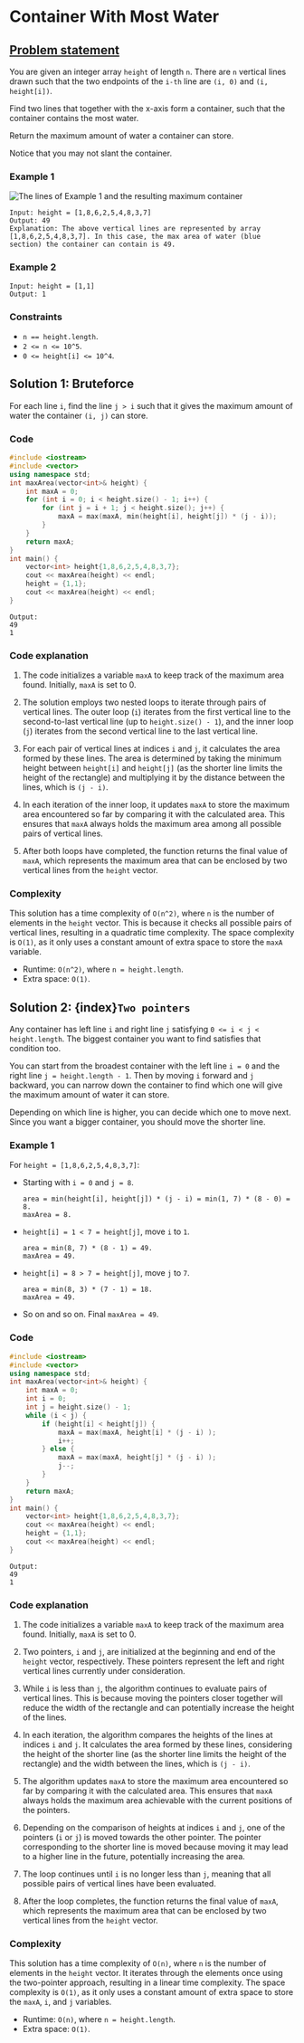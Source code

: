 # Container With Most Water

## [Problem statement](https://leetcode.com/problems/container-with-most-water/)

You are given an integer array `height` of length `n`. There are `n` vertical lines drawn such that the two endpoints of the `i-th` line are `(i, 0)` and `(i, height[i])`.

Find two lines that together with the x-axis form a container, such that the container contains the most water.

Return the maximum amount of water a container can store.

Notice that you may not slant the container.

 

### Example 1


![The lines of Example 1 and the resulting maximum container](08_TP_11_question_11.jpg)
```text
Input: height = [1,8,6,2,5,4,8,3,7]
Output: 49
Explanation: The above vertical lines are represented by array [1,8,6,2,5,4,8,3,7]. In this case, the max area of water (blue section) the container can contain is 49.
```

### Example 2
```text
Input: height = [1,1]
Output: 1
``` 

### Constraints

* `n == height.length`.
* `2 <= n <= 10^5`.
* `0 <= height[i] <= 10^4`.

## Solution 1: Bruteforce

For each line `i`, find the line `j > i` such that it gives the maximum amount of water the container `(i, j)` can store.

### Code

```cpp
#include <iostream>
#include <vector>
using namespace std;
int maxArea(vector<int>& height) {
    int maxA = 0;
    for (int i = 0; i < height.size() - 1; i++) {
        for (int j = i + 1; j < height.size(); j++) {
            maxA = max(maxA, min(height[i], height[j]) * (j - i));
        }
    }
    return maxA;
}
int main() {
    vector<int> height{1,8,6,2,5,4,8,3,7};
    cout << maxArea(height) << endl;
    height = {1,1};
    cout << maxArea(height) << endl;
}
```
```text
Output:
49
1
```

### Code explanation

1. The code initializes a variable `maxA` to keep track of the maximum area found. Initially, `maxA` is set to 0.

2. The solution employs two nested loops to iterate through pairs of vertical lines. The outer loop (`i`) iterates from the first vertical line to the second-to-last vertical line (up to `height.size() - 1`), and the inner loop (`j`) iterates from the second vertical line to the last vertical line.

3. For each pair of vertical lines at indices `i` and `j`, it calculates the area formed by these lines. The area is determined by taking the minimum height between `height[i]` and `height[j]` (as the shorter line limits the height of the rectangle) and multiplying it by the distance between the lines, which is `(j - i)`.

4. In each iteration of the inner loop, it updates `maxA` to store the maximum area encountered so far by comparing it with the calculated area. This ensures that `maxA` always holds the maximum area among all possible pairs of vertical lines.

5. After both loops have completed, the function returns the final value of `maxA`, which represents the maximum area that can be enclosed by two vertical lines from the `height` vector.

### Complexity
This solution has a time complexity of `O(n^2)`, where `n` is the number of elements in the `height` vector. This is because it checks all possible pairs of vertical lines, resulting in a quadratic time complexity. The space complexity is `O(1)`, as it only uses a constant amount of extra space to store the `maxA` variable.

* Runtime: `O(n^2)`, where `n = height.length`.
* Extra space: `O(1)`.

## Solution 2: {index}`Two pointers`

Any container has left line `i` and right line `j` satisfying `0 <= i < j < height.length`. The biggest container you want to find satisfies that condition too.

You can start from the broadest container with the left line `i = 0` and the right line `j = height.length - 1`. Then by moving `i` forward and `j` backward, you can narrow down the container to find which one will give the maximum amount of water it can store.

Depending on which line is higher, you can decide which one to move next. Since you want a bigger container, you should move the shorter line.

### Example 1
For `height = [1,8,6,2,5,4,8,3,7]`:
- Starting with `i = 0` and `j = 8`.

    ```text
    area = min(height[i], height[j]) * (j - i) = min(1, 7) * (8 - 0) = 8.
    maxArea = 8.
    ```
- `height[i] = 1 < 7 = height[j]`, move `i` to `1`.

    ```text
    area = min(8, 7) * (8 - 1) = 49.
    maxArea = 49.
    ```
- `height[i] = 8 > 7 = height[j]`, move `j` to `7`.

    ```text
    area = min(8, 3) * (7 - 1) = 18.
    maxArea = 49.
    ```
- So on and so on. Final `maxArea = 49`.

### Code

```cpp
#include <iostream>
#include <vector>
using namespace std;
int maxArea(vector<int>& height) {
    int maxA = 0;
    int i = 0;
    int j = height.size() - 1;
    while (i < j) {
        if (height[i] < height[j]) {
            maxA = max(maxA, height[i] * (j - i) );
            i++;
        } else {
            maxA = max(maxA, height[j] * (j - i) );
            j--;
        }
    }
    return maxA;
}
int main() {
    vector<int> height{1,8,6,2,5,4,8,3,7};
    cout << maxArea(height) << endl;
    height = {1,1};
    cout << maxArea(height) << endl;
}
```
```text
Output:
49
1
```

### Code explanation

1. The code initializes a variable `maxA` to keep track of the maximum area found. Initially, `maxA` is set to 0.

2. Two pointers, `i` and `j`, are initialized at the beginning and end of the `height` vector, respectively. These pointers represent the left and right vertical lines currently under consideration.

3. While `i` is less than `j`, the algorithm continues to evaluate pairs of vertical lines. This is because moving the pointers closer together will reduce the width of the rectangle and can potentially increase the height of the lines.

4. In each iteration, the algorithm compares the heights of the lines at indices `i` and `j`. It calculates the area formed by these lines, considering the height of the shorter line (as the shorter line limits the height of the rectangle) and the width between the lines, which is `(j - i)`.

5. The algorithm updates `maxA` to store the maximum area encountered so far by comparing it with the calculated area. This ensures that `maxA` always holds the maximum area achievable with the current positions of the pointers.

6. Depending on the comparison of heights at indices `i` and `j`, one of the pointers (`i` or `j`) is moved towards the other pointer. The pointer corresponding to the shorter line is moved because moving it may lead to a higher line in the future, potentially increasing the area.

7. The loop continues until `i` is no longer less than `j`, meaning that all possible pairs of vertical lines have been evaluated.

8. After the loop completes, the function returns the final value of `maxA`, which represents the maximum area that can be enclosed by two vertical lines from the `height` vector.


### Complexity

This solution has a time complexity of `O(n)`, where `n` is the number of elements in the `height` vector. It iterates through the elements once using the two-pointer approach, resulting in a linear time complexity. The space complexity is `O(1)`, as it only uses a constant amount of extra space to store the `maxA`, `i`, and `j` variables.

* Runtime: `O(n)`, where `n = height.length`.
* Extra space: `O(1)`.
